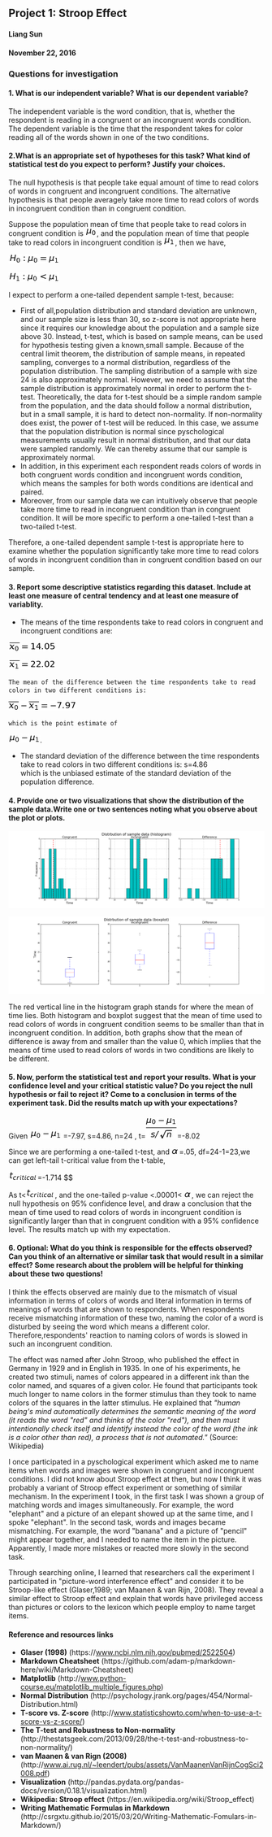 
## Project 1: Stroop Effect  
#### Liang Sun            
#### November 22, 2016

### Questions for investigation

#### 1. What is our independent variable? What is our dependent variable?

The independent variable is the word condition, that is, whether the respondent is reading in a congruent or an incongruent words condition. The dependent variable is the time that the respondent takes for color reading all of the words shown in one of the two conditions.

#### 2.What is an appropriate set of hypotheses for this task? What kind of statistical test do you expect to perform? Justify your choices.

The null hypothesis is that people take equal amount of time to read colors of words in congruent and incongruent conditions. The alternative hypothesis is that people averagely take more time to read colors of words in incongruent condition than in congruent condition.

Suppose the population mean of time that people take to read colors in congruent condition is ![img](/image/1.png), and the population mean of time that people take to read colors in incongruent condition is ![img](/image/2.png), then we have,



![img](/image/3.png)

![img](/image/4.png)

I expect to perform a one-tailed dependent sample t-test, because:
* First of all,population distribution and standard deviation are unknown, and our sample size is less than 30, so z-score is not appropriate here since it requires our knowledge about the population and a sample size above 30. Instead, t-test, which is based on sample means, can be used for hypothesis testing given a known,small sample. Because of the central limit theorem, the distribution of sample means, in repeated sampling, converges to a normal distribution, regardless of the population distribution. The sampling distribution of a sample with size 24 is also approximately normal. However, we need to assume that the sample distribution is approximately normal in order to perform the t-test. Theoretically, the data for t-test should be a simple random sample from the population, and the data should follow a normal distribution, but in a small sample, it is hard to detect non-normality. If non-normality does exist, the power of t-test will be reduced. In this case, we assume that the population distribution is normal since pyschological measurements usually result in normal distribution, and that our data were sampled randomly. We can thereby assume that our sample is approximately normal.  
* In addition, in this experiment each respondent reads colors of words in both congruent words condition and incongruent words condition, which means the samples for both words conditions are identical and paired.
* Moreover, from our sample data we can intuitively observe that people take more time to read in incongruent condition than in congruent condition. It will be more specific to perform a one-tailed t-test than a two-tailed t-test.

Therefore, a one-tailed dependent sample t-test is appropriate here to examine whether the population significantly take more time to read colors of words in incongruent condition than in congruent condition based on our sample.

#### 3. Report some descriptive statistics regarding this dataset. Include at least one measure of central tendency and at least one measure of variablity.

* The means of the time respondents take to read colors in congruent and incongruent conditions are:

![img](/image/5.png)

![img](/image/6.png)

    The mean of the difference between the time respondents take to read colors in two different conditions is:

  ![img](/image/7.png)

    which is the point estimate of

  ![img](/image/8.png).  

* The standard deviation of the difference between the time respondents take to read colors in two different conditions is:
 s=4.86  
which is the unbiased estimate of the standard deviation of the population difference.

#### 4. Provide one or two visualizations that show the distribution of the sample data.Write one or two sentences noting what you observe about the plot or plots.

![Distribution of sample data](/image/Distribution_histogram.png)

![Distribution boxplot](/image/Distribution_box.png)

The red vertical line in the histogram graph stands for where the mean of time lies. Both histogram and boxplot suggest that the mean of time used to read colors of words in congruent condition seems to be smaller than that in incongruent condition. In addition, both graphs show that the mean of difference is away from and smaller than the value 0, which implies that the means of time used to read colors of words in two conditions are likely to be different.

#### 5. Now, perform the statistical test and report your results. What is your confidence level and your critical statistic value? Do you reject the null hypothesis or fail to reject it? Come to a conclusion in terms of the experiment task. Did the results match up with your expectations?

Given ![img](/image/8.png) =-7.97, s=4.86, n=24 ,
 t=![img](/image/9.png)=-8.02

Since we are performing a one-tailed t-test, and ![img](/image/10.png)=.05, df=24-1=23,we can get left-tail t-critical value from the t-table,

![img](/image/11.png)=-1.714 $$

As  t<![img](/image/11.png), and the one-tailed p-value <.00001< ![img](/image/10.png), we can reject the null hypothesis on 95% confidence level, and draw a conclusion that the mean of time used to read colors of words in incongruent condition is significantly larger than that in congruent condition with a 95% confidence level. The results match up with my expectation.

#### 6. Optional: What do you think is responsible for the effects observed? Can you think of an alternative or similar task that would result in a similar effect? Some research about the problem will be helpful for thinking about these two questions!

I think the effects observed are mainly due to the mismatch of visual information in terms of colors of words and literal information in terms of meanings of words that are shown to respondents. When respondents receive mismatching information of these two, naming the color of a word is disturbed by seeing the word which means a different color. Therefore,respondents' reaction to naming colors of words is slowed in such an incongruent condition.

The effect was named after John Stroop, who published the effect in Germany in 1929 and in English in 1935. In one of his experiments, he created two stimuli, names of colors appeared in a different ink than the color named, and squares of a given color. He found that participants took much longer to name colors in the former stimulus than they took to name colors of the squares in the latter stimulus. He explained that *"human being's mind automatically determines the semantic meaning of the word (it reads the word "red" and thinks of the color "red"), and then must intentionally check itself and identify instead the color of the word (the ink is a color other than red), a process that is not automated."* (Source: Wikipedia)

I once participated in a pyschological experiment which asked me to name items when words and images were shown in congruent and incongruent conditions. I did not know about Stroop effect at then, but now I think it was probably a variant of Stroop effect experiment or something of similar mechanism. In the experiment I took, in the first task I was shown a group of matching words and images simultaneously. For example, the word "elephant" and a picture of an elepant showed up at the same time, and I spoke "elephant". In the second task, words and images became mismatching. For example, the word "banana" and a picture of "pencil" might appear together, and I needed to name the item in the picture. Apparently, I made more mistakes or reacted more slowly in the second task.

Through searching online, I learned that researchers call the experiment I participated in "picture-word interference effect" and consider it to be Stroop-like effect (Glaser,1989; van Maanen & van Rijn, 2008). They reveal a similar effect to Stroop effect and explain that words have privileged access than pictures or colors to the lexicon which people employ to name target items.  

#### Reference and resources links

* **Glaser (1998)** (https://<i></i>www.ncbi.nlm.nih.gov/pubmed/2522504)
* **Markdown Cheatsheet** (https://<i></i>github.com/adam-p/markdown-here/wiki/Markdown-Cheatsheet)
* **Matplotlib** (http://<i></i>www.python-course.eu/matplotlib_multiple_figures.php)
* **Normal Distribution** (http://<i></i>psychology.jrank.org/pages/454/Normal-Distribution.html)
* **T-score vs. Z-score** (http://<i></i>www.statisticshowto.com/when-to-use-a-t-score-vs-z-score/)
* **The T-test and Robustness to Non-normality** (http://<i></i>thestatsgeek.com/2013/09/28/the-t-test-and-robustness-to-non-normality/)
* **van Maanen & van Rign (2008)** (http://<i></i>www.ai.rug.nl/~leendert/pubs/assets/VanMaanenVanRijnCogSci2008.pdf)
* **Visualization** (http://<i></i>pandas.pydata.org/pandas-docs/version/0.18.1/visualization.html)
* **Wikipedia: Stroop effect** (https://<i></i>en.wikipedia.org/wiki/Stroop_effect)
* **Writing Mathematic Formulas in Markdown** (http://<i></i>csrgxtu.github.io/2015/03/20/Writing-Mathematic-Fomulars-in-Markdown/)
